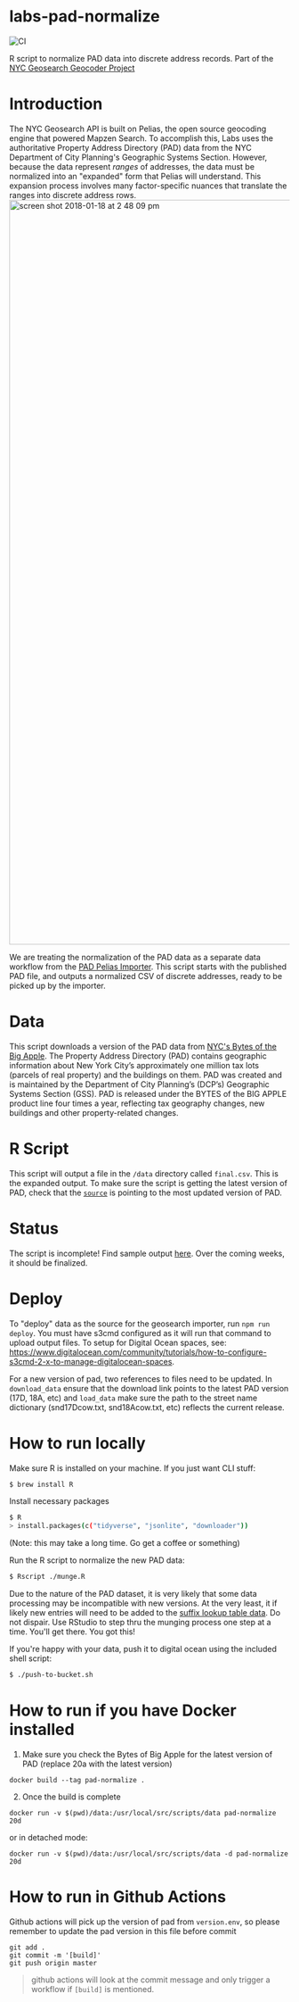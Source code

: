 # labs-pad-normalize 
![CI](https://github.com/NYCPlanning/labs-geosearch-pad-normalize/workflows/CI/badge.svg)

R script to normalize PAD data into discrete address records.  Part of the [NYC Geosearch Geocoder Project](https://github.com/NYCPlanning/labs-geosearch-dockerfiles)

# Introduction
The NYC Geosearch API is built on Pelias, the open source geocoding engine that powered Mapzen Search. To accomplish this, Labs uses the authoritative Property Address Directory (PAD) data from the NYC Department of City Planning's Geographic Systems Section. However, because the data represent _ranges_ of addresses, the data must be normalized into an "expanded" form that Pelias will understand. This expansion process involves many factor-specific nuances that translate the ranges into discrete address rows.  
<img width="1335" alt="screen shot 2018-01-18 at 2 48 09 pm" src="https://user-images.githubusercontent.com/1833820/35636336-d944fb22-067e-11e8-800c-65ca2100a67b.png">


We are treating the normalization of the PAD data as a separate data workflow from the [PAD Pelias Importer](https://github.com/NYCPlanning/labs-geosearch-pad-importer). This script starts with the published PAD file, and outputs a normalized CSV of discrete addresses, ready to be picked up by the importer.

# Data
This script downloads a version of the PAD data from [NYC's Bytes of the Big Apple](https://www1.nyc.gov/site/planning/data-maps/open-data.page). The Property Address Directory (PAD) contains geographic information about New York City’s approximately one million tax lots (parcels of real property) and the buildings on them.  PAD was created and is maintained by the Department of City Planning’s (DCP’s) Geographic Systems Section (GSS).  PAD is released under the BYTES of the BIG APPLE product line four times a year, reflecting tax geography changes, new buildings and other property-related changes. 

# R Script
This script will output a file in the `/data` directory called `final.csv`. This is the expanded output. To make sure the script is getting the latest version of PAD, check that the [`source`](https://github.com/NYCPlanning/labs-pad-normalize/blob/master/munge.R#L8) is pointing to the most updated version of PAD. 

# Status
The script is incomplete! Find sample output [here](https://github.com/NYCPlanning/labs-pad-normalize/blob/master/pad-sample.csv). Over the coming weeks, it should be finalized. 

# Deploy
To "deploy" data as the source for the geosearch importer, run `npm run deploy`. You must have s3cmd configured as it will run that command to upload output files. To setup for Digital Ocean spaces, see: https://www.digitalocean.com/community/tutorials/how-to-configure-s3cmd-2-x-to-manage-digitalocean-spaces.

For a new version of pad, two references to files need to be updated.  In `download_data` ensure that the download link points to the latest PAD version (17D, 18A, etc) and `load_data` make sure the path to the street name dictionary (snd17Dcow.txt, snd18Acow.txt, etc) reflects the current release.

# How to run locally
Make sure R is installed on your machine. If you just want CLI stuff:
```sh
$ brew install R
```
Install necessary packages
```sh
$ R
> install.packages(c("tidyverse", "jsonlite", "downloader"))
```
(Note: this may take a long time. Go get a coffee or something)

Run the R script to normalize the new PAD data:
```sh
$ Rscript ./munge.R
```
Due to the nature of the PAD dataset, it is very likely that some data processing may be incompatible with new versions. At the very least, it if likely new entries will need to be added to the [suffix lookup table data](https://github.com/NYCPlanning/labs-geosearch-pad-normalize/blob/develop/suffix_lookup.csv). Do not dispair. Use RStudio to step thru the munging process one step at a time. You'll get there. You got this!

If you're happy with your data, push it to digital ocean using the included shell script:
```sh
$ ./push-to-bucket.sh
```
# How to run if you have Docker installed
1. Make sure you check the Bytes of Big Apple for the latest version of PAD (replace 20a with the latest version)
```
docker build --tag pad-normalize .
```
2. Once the build is complete
```
docker run -v $(pwd)/data:/usr/local/src/scripts/data pad-normalize 20d
```
or in detached mode:
```
docker run -v $(pwd)/data:/usr/local/src/scripts/data -d pad-normalize 20d
```
# How to run in Github Actions
Github actions will pick up the version of pad from `version.env`, so please remember to update the pad version in this file before commit
```
git add .
git commit -m '[build]'
git push origin master
```
> github actions will look at the commit message and only trigger a workflow if `[build]` is mentioned.

